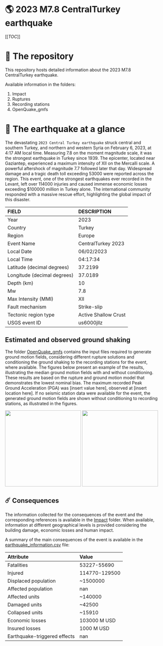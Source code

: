 # 🌎 2023 M7.8 CentralTurkey earthquake
[[_TOC_]]

# 📂 The repository

This repository hosts detailed information about the 2023 M7.8 CentralTurkey earthquake.

Available information in the folders:

1. Impact
2. Ruptures
3. Recording stations
4. OpenQuake_gmfs


# 🚀 The earthquake at a glance 

The devastating `2023 Central Turkey earthquake` struck central and southern Turkey, and northern and western Syria on February 6, 2023, at 4:17 AM local time. Measuring 7.8 on the moment magnitude scale, it was the strongest earthquake in Turkey since 1939. The epicenter, located near Gaziantep, experienced a maximum intensity of XII on the Mercalli scale. A powerful aftershock of magnitude 7.7 followed later that day. Widespread damage and a tragic death toll exceeding 53000 were reported across the region. This event, one of the strongest earthquakes ever recorded in the Levant, left over 114000 injuries and caused immense economic losses exceeding $100000 million in Turkey alone. The international community responded with a massive rescue effort, highlighting the global impact of this disaster.

| FIELD | DESCRIPTION |
|:-------|:-------------|
| Year | 2023 |
| Country | Turkey |
| Region | Europe |
| Event Name | CentralTurkey 2023 |
| Local Date | 06/02/2023 |
| Local Time | 04:17:34 |
| Latitude (decimal degrees) | 37.2199 |
| Longitude (decimal degrees) | 37.0189 |
| Depth (km) | 10 |
| Mw | 7.8 |
| Max Intensity (MMI) | XII |
| Fault mechanism | Strike-slip |
| Tectonic region type | Active Shallow Crust |
| USGS event ID | us6000jllz |

## Estimated and observed ground shaking

The folder [OpenQuake_gmfs](./OpenQuake_gmfs/) contains the input files required to generate ground motion fields, considering different rupture solutions and conditioning the ground shaking to the recording stations for the event, where available. The figures below present an example of the results, illustrating the median ground motion fields with and without conditioning. These results are based on the rupture and ground motion model that demonstrates the lowest nominal bias. The maximum recorded Peak Ground Acceleration (PGA) was [insert value here], observed at [insert location here]. If no seismic station data were available for the event, the generated ground motion fields are shown without conditioning to recording stations, as illustrated in the figures.

<img src="./4_OpenQuake_gmfs/median_gmf_stations_none.png" height="250">
<img src="./4_OpenQuake_gmfs/median_gmf_stations_seismic.png" height="250">

## ☄️ Consequences

The information collected for the consequences of the event and the corresponding references is available in the [Impact](./Impact) folder. When available, information at different geographical levels is provided considering the building damage, economic losses and human impact.

A summary of the main consequences of the event is available in the [earthquake_information.csv](./earthquake_information.csv) file:

| Attribute | Value |
|:-------|:-------------|
| Fatalities | 53227-55690 |
| Injured | 114770-129500 |
| Displaced population | ~1500000 |
| Affected population | nan |
| Affected units | ~140000  |
| Damaged units | ~42500  |
| Collapsed units | ~15910  |
| Economic losses | 103000 M USD |
| Insured losses | 1000 M USD |
| Earthquake-triggered effects | nan |